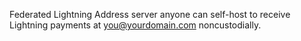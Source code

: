 Federated Lightning Address server anyone can self-host to receive Lightning payments at you@yourdomain.com noncustodially.
